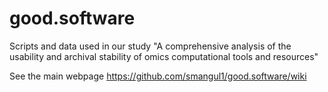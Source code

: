 # good.software
Scripts and data used in our study "A comprehensive analysis of the usability and archival stability of omics computational tools and resources"


See the main webpage https://github.com/smangul1/good.software/wiki
